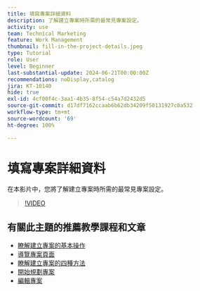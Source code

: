 ```yaml
---
title: 填寫專案詳細資料
description: 了解建立專案時所需的最常見專案設定。
activity: use
team: Technical Marketing
feature: Work Management
thumbnail: fill-in-the-project-details.jpeg
type: Tutorial
role: User
level: Beginner
last-substantial-update: 2024-06-21T00:00:00Z
recommendations: noDisplay,catalog
jira: KT-10140
hide: true
exl-id: 4cf00f4c-3aa1-4b35-8f54-c54a7d2432d5
source-git-commit: d17df7162ccaab6b62db34209f50131927c0a532
workflow-type: tm+mt
source-wordcount: '69'
ht-degree: 100%

---
```


# 填寫專案詳細資料

在本影片中，您將了解建立專案時所需的最常見專案設定。

>[!VIDEO](https://video.tv.adobe.com/v/3430410/?quality=12&learn=on&enablevpops)


## 有關此主題的推薦教學課程和文章

* [瞭解建立專案的基本操作](/help/manage-work/projects/understand-basic-project-creation.md)
* [導覽專案頁面](/help/manage-work/projects/navigate-the-project-page.md)
* [瞭解建立專案的四種方法](/help/manage-work/projects/understand-other-ways-to-create-projects.md)
* [開始規劃專案](/help/manage-work/projects/getting-started-plan-a-project.md)
* [編輯專案](https://experienceleague.adobe.com/zh-hant/docs/workfront/using/manage-work/projects/manage-projects/edit-projects)
